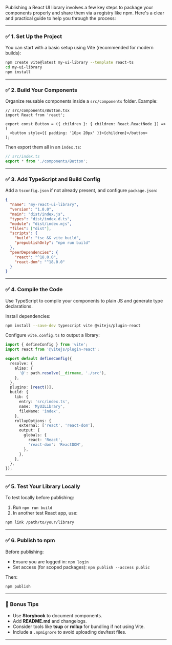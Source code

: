 Publishing a React UI library involves a few key steps to package your components properly and share them via a registry like npm. Here's a clear and practical guide to help you through the process:

---

### ✅ 1. **Set Up the Project**

You can start with a basic setup using Vite (recommended for modern builds):

```bash
npm create vite@latest my-ui-library --template react-ts
cd my-ui-library
npm install
```

---

### ✅ 2. **Build Your Components**

Organize reusable components inside a `src/components` folder. Example:

```tsx
// src/components/Button.tsx
import React from 'react';

export const Button = ({ children }: { children: React.ReactNode }) => (
  <button style={{ padding: '10px 20px' }}>{children}</button>
);
```

Then export them all in an `index.ts`:

```ts
// src/index.ts
export * from './components/Button';
```

---

### ✅ 3. **Add TypeScript and Build Config**

Add a `tsconfig.json` if not already present, and configure `package.json`:

```json
{
  "name": "my-react-ui-library",
  "version": "1.0.0",
  "main": "dist/index.js",
  "types": "dist/index.d.ts",
  "module": "dist/index.mjs",
  "files": ["dist"],
  "scripts": {
    "build": "tsc && vite build",
    "prepublishOnly": "npm run build"
  },
  "peerDependencies": {
    "react": "^18.0.0",
    "react-dom": "^18.0.0"
  }
}
```

---

### ✅ 4. **Compile the Code**

Use TypeScript to compile your components to plain JS and generate type declarations.

Install dependencies:

```bash
npm install --save-dev typescript vite @vitejs/plugin-react
```

Configure `vite.config.ts` to output a library:

```ts
import { defineConfig } from 'vite';
import react from '@vitejs/plugin-react';

export default defineConfig({
  resolve: {
    alias: {
      '@': path.resolve(__dirname, './src'),
    },
  },
  plugins: [react()],
  build: {
    lib: {
      entry: 'src/index.ts',
      name: 'MyUILibrary',
      fileName: 'index',
    },
    rollupOptions: {
      external: ['react', 'react-dom'],
      output: {
        globals: {
          react: 'React',
          'react-dom': 'ReactDOM',
        },
      },
    },
  },
});
```

---

### ✅ 5. **Test Your Library Locally**

To test locally before publishing:

1. Run `npm run build`
2. In another test React app, use:

```bash
npm link /path/to/your/library
```

---

### ✅ 6. **Publish to npm**

Before publishing:

- Ensure you are logged in: `npm login`
- Set access (for scoped packages): `npm publish --access public`

Then:

```bash
npm publish
```

---

### 📝 Bonus Tips

- Use **Storybook** to document components.
- Add **README.md** and changelogs.
- Consider tools like **tsup** or **rollup** for bundling if not using Vite.
- Include a `.npmignore` to avoid uploading dev/test files.

---
